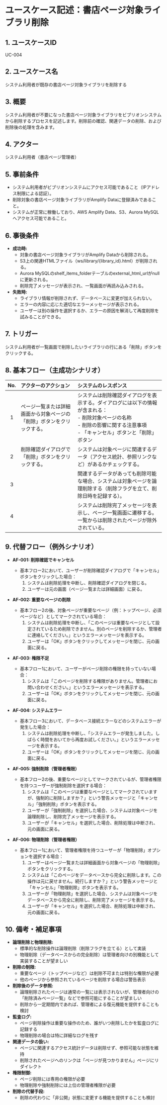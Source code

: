# ユースケース記述：書店ページ対象ライブラリ削除

## 1. ユースケースID
UC-004

## 2. ユースケース名
システム利用者が既存の書店ページ対象ライブラリを削除する

## 3. 概要
システム利用者が不要になった書店ページ対象ライブラリをビブリオンシステムから削除するプロセスを記述します。削除前の確認、関連データの削除、および削除後の処理を含みます。

## 4. アクター
システム利用者（書店ページ管理者）

## 5. 事前条件
* システム利用者がビブリオンシステムにアクセス可能であること（IPアドレス制限による認証）。
* 削除対象の書店ページ対象ライブラリがAmplify Dataに登録済みであること。
* システムが正常に稼働しており、AWS Amplify Data、S3、Aurora MySQLへアクセス可能であること。

## 6. 事後条件
* **成功時:**
    * 対象の書店ページ対象ライブラリがAmplify Dataから削除される。
    * S3上の関連HTMLファイル（ws/library/{library_id}.html）が削除される。
    * Aurora MySQLのshelf_items_folderテーブルのexternal_html_urlがnullに更新される。
    * 削除完了メッセージが表示され、一覧画面が再読み込みされる。
* **失敗時:**
    * ライブラリ情報が削除されず、データベースに変更が加えられない。
    * エラーの内容に応じた適切なエラーメッセージが表示される。
    * ユーザーは別の操作を選択するか、エラーの原因を解消して再度削除を試みることができる。

## 7. トリガー
システム利用者が一覧画面で削除したいライブラリの行にある「削除」ボタンをクリックする。

## 8. 基本フロー（主成功シナリオ）
| No. | アクターのアクション                                                                 | システムのレスポンス                                                                                                                                                                                                                                                           |
| :-: | :----------------------------------------------------------------------------------- | :----------------------------------------------------------------------------------------------------------------------------------------------------------------------------------------------------------------------------------------------------------------------------- |
| 1   | ページ一覧または詳細画面から対象ページの「削除」ボタンをクリックする。                                                                   | システムは削除確認ダイアログを表示する。ダイアログには以下の情報が含まれる：<br>- 削除対象ページの名称<br>- 削除の影響に関する注意事項<br>- 「キャンセル」ボタンと「削除」ボタン |
| 2   | 削除確認ダイアログで「削除」ボタンをクリックする。 | システムは対象ページに関連するデータ（アクセス統計、参照リンクなど）があるかチェックする。                                                                                                                                                                                                                                                              |
| 3   |                                                                                      | 関連するデータがあっても削除可能な場合、システムは対象ページを論理削除する（削除フラグを立て、削除日時を記録する）。                                                                                                                                                                                            |
| 4   |                                                                                      | システムは削除完了メッセージを表示し、ページ一覧画面に遷移する。一覧からは削除されたページが除外されている。                                                                                                                                                                                            |

## 9. 代替フロー（例外シナリオ）
* **AF-001: 削除確認でキャンセル**
    * 基本フロー2において、ユーザーが削除確認ダイアログで「キャンセル」ボタンをクリックした場合：
        1.  システムは削除処理を中断し、削除確認ダイアログを閉じる。
        2.  ユーザーは元の画面（ページ一覧または詳細画面）に戻る。

* **AF-002: 重要なページの削除**
    * 基本フロー2の後、対象ページが重要なページ（例：トップページ、必須ページなど）としてマークされている場合：
        1.  システムは削除処理を中断し、「このページは重要なページとして設定されているため削除できません。別のページを削除するか、管理者に連絡してください。」というエラーメッセージを表示する。
        2.  ユーザーは「OK」ボタンをクリックしてメッセージを閉じ、元の画面に戻る。

* **AF-003: 権限不足**
    * 基本フロー1において、ユーザーがページ削除の権限を持っていない場合：
        1.  システムは「このページを削除する権限がありません。管理者にお問い合わせください。」というエラーメッセージを表示する。
        2.  ユーザーは「OK」ボタンをクリックしてメッセージを閉じ、元の画面に戻る。

* **AF-004: システムエラー**
    * 基本フロー3において、データベース接続エラーなどのシステムエラーが発生した場合：
        1.  システムは削除処理を中断し、「システムエラーが発生しました。しばらく時間をおいてから再度お試しください。」というエラーメッセージを表示する。
        2.  ユーザーは「OK」ボタンをクリックしてメッセージを閉じ、元の画面に戻る。

* **AF-005: 強制削除（管理者権限）**
    * 基本フロー2の後、重要なページとしてマークされているが、管理者権限を持つユーザーが強制削除を選択する場合：
        1.  システムは「このページは重要なページとしてマークされていますが、強制的に削除しますか？」という警告メッセージと「キャンセル」「強制削除」ボタンを表示する。
        2.  ユーザーが「強制削除」を選択した場合、システムは対象ページを論理削除し、削除完了メッセージを表示する。
        3.  ユーザーが「キャンセル」を選択した場合、削除処理は中断され、元の画面に戻る。

* **AF-006: 物理削除（管理者権限）**
    * 基本フロー1において、管理者権限を持つユーザーが「物理削除」オプションを選択する場合：
        1.  ユーザーはページ一覧または詳細画面から対象ページの「物理削除」ボタンをクリックする。
        2.  システムは「このページをデータベースから完全に削除します。この操作は元に戻せません。続行しますか？」という警告メッセージと「キャンセル」「物理削除」ボタンを表示する。
        3.  ユーザーが「物理削除」を選択した場合、システムは対象ページをデータベースから完全に削除し、削除完了メッセージを表示する。
        4.  ユーザーが「キャンセル」を選択した場合、削除処理は中断され、元の画面に戻る。

## 10. 備考・補足事項
* **論理削除と物理削除:**
    * 標準的な削除操作は論理削除（削除フラグを立てる）として実装
    * 物理削除（データベースからの完全削除）は管理者向けの別機能として実装することが望ましい
* **削除の制限:**
    * 重要なページ（トップページなど）は削除不可または特別な権限が必要
    * 他のページから参照されているページを削除する場合は警告表示
* **削除後のデータ参照:**
    * 論理削除されたページは通常の一覧には表示されないが、管理者向けの「削除済みページ一覧」などで参照可能にすることが望ましい
    * 削除から一定期間内であれば、管理者による復元機能を提供することも検討
* **監査ログ:**
    * ページ削除操作は重要な操作のため、誰がいつ削除したかを監査ログに記録する
    * 物理削除の場合は特に詳細なログを残す
* **関連データの扱い:**
    * ページに関連するアクセス統計データは削除せず、参照可能な状態を維持
    * 削除されたページへのリンクは「ページが見つかりません」ページにリダイレクト
* **権限制御:**
    * ページ削除には専用の権限が必要
    * 物理削除や強制削除には上位の管理者権限が必要
* **削除の代替手段:**
    * 削除の代わりに「非公開」状態に変更する機能を提供することも検討

